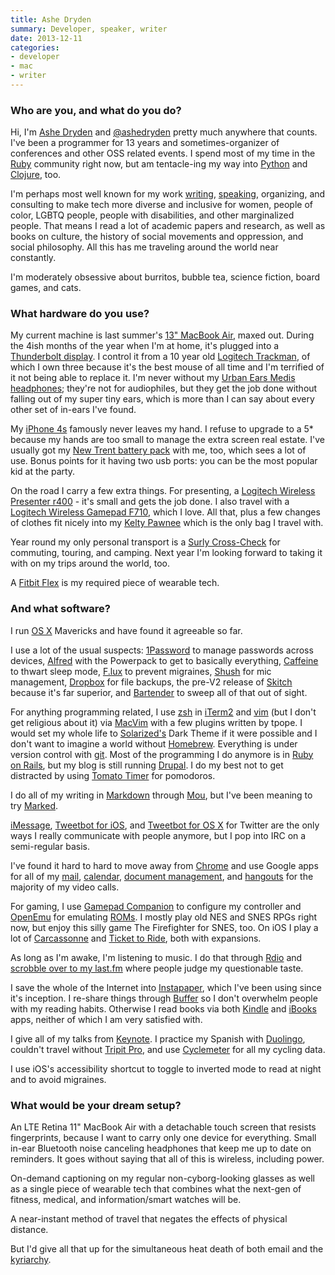 ```yaml
---
title: Ashe Dryden
summary: Developer, speaker, writer
date: 2013-12-11
categories:
- developer
- mac
- writer
---
```


### Who are you, and what do you do?

Hi, I'm [Ashe Dryden](http://ashedryden.com "Ashe's website.") and [@ashedryden](https://twitter.com/ashedryden "Ashe's Twitter account.") pretty much anywhere that counts. I've been a programmer for 13 years and sometimes-organizer of conferences and other OSS related events. I spend most of my time in the [Ruby][] community right now, but am tentacle-ing my way into [Python][] and [Clojure][], too. 

I'm perhaps most well known for my work [writing](https://leanpub.com/the-diverse-team/ "Ashe's book on diverse teams."), [speaking](http://ashedryden.com/speaking/ "Ashe's speaking engagements."), organizing, and consulting to make tech more diverse and inclusive for women, people of color, LGBTQ people, people with disabilities, and other marginalized people. That means I read a lot of academic papers and research, as well as books on culture, the history of social movements and oppression, and social philosophy. All this has me traveling around the world near constantly.

I'm moderately obsessive about burritos, bubble tea, science fiction, board games, and cats.

### What hardware do you use?

My current machine is last summer's [13" MacBook Air][macbook-air], maxed out. During the 4ish months of the year when I'm at home, it's plugged into a [Thunderbolt display][thunderbolt-display]. I control it from a 10 year old [Logitech Trackman][trackman-marble], of which I own three because it's the best mouse of all time and I'm terrified of it not being able to replace it. I'm never without my [Urban Ears Medis headphones][medis]; they're not for audiophiles, but they get the job done without falling out of my super tiny ears, which is more than I can say about every other set of in-ears I've found.

My [iPhone 4s][iphone-4s] famously never leaves my hand. I refuse to upgrade to a 5* because my hands are too small to manage the extra screen real estate. I've usually got my [New Trent battery pack][icarrier] with me, too, which sees a lot of use. Bonus points for it having two usb ports: you can be the most popular kid at the party.

On the road I carry a few extra things. For presenting, a [Logitech Wireless Presenter r400][wireless-presenter-r400] - it's small and gets the job done.  I also travel with a [Logitech Wireless Gamepad F710][f710], which I love. All that, plus a few changes of clothes fit nicely into my [Kelty Pawnee][womens-pawnee-35] which is the only bag I travel with.

Year round my only personal transport is a [Surly Cross-Check][cross-check] for commuting, touring, and camping. Next year I'm looking forward to taking it with on my trips around the world, too.

A [Fitbit Flex][flex] is my required piece of wearable tech.

### And what software?

I run [OS X][macos] Mavericks and have found it agreeable so far.

I use a lot of the usual suspects: [1Password][] to manage passwords across devices, [Alfred][] with the Powerpack to get to basically everything, [Caffeine][] to thwart sleep mode, [F.lux][] to prevent migraines, [Shush][] for mic management, [Dropbox][] for file backups, the pre-V2 release of [Skitch][] because it's far superior, and [Bartender][] to sweep all of that out of sight.

For anything programming related, I use [zsh][] in [iTerm2][] and [vim][] (but I don't get religious about it) via [MacVim][] with a few plugins written by tpope. I would set my whole life to [Solarized's][solarized] Dark Theme if it were possible and I don't want to imagine a world without [Homebrew][]. Everything is under version control with [git][]. Most of the programming I do anymore is in [Ruby on Rails][rails], but my blog is still running [Drupal][]. I do my best not to get distracted by using [Tomato Timer][tomatotimer] for pomodoros.

I do all of my writing in [Markdown][] through [Mou][], but I've been meaning to try [Marked][].

[iMessage][], [Tweetbot for iOS][tweetbot-ios], and [Tweetbot for OS X][tweetbot] for Twitter are the only ways I really communicate with people anymore, but I pop into IRC on a semi-regular basis.

I've found it hard to hard to move away from [Chrome][] and use Google apps for all of my [mail][gmail], [calendar][google-calendar], [document management][google-docs], and [hangouts][google-hangouts] for the majority of my video calls.

For gaming, I use [Gamepad Companion][gamepad-companion] to configure my controller and [OpenEmu][] for emulating [ROMs](https://archive.org/details/messmame "A collection of ROMs for MAME and MESS on Archive.org."). I mostly play old NES and SNES RPGs right now, but enjoy this silly game The Firefighter for SNES, too. On iOS I play a lot of [Carcassonne][carcassonne-ios] and [Ticket to Ride][ticket-to-ride-ios], both with expansions.

As long as I'm awake, I'm listening to music. I do that through [Rdio][] and [scrobble over to my last.fm](http://www.last.fm/user/simplycontent "Ashe's Last.fm account.") where people judge my questionable taste.

I save the whole of the Internet into [Instapaper][], which I've been using since it's inception. I re-share things through [Buffer][] so I don't overwhelm people with my reading habits. Otherwise I read books via both [Kindle][kindle-ios] and [iBooks][ibooks-ios] apps, neither of which I am very satisfied with.

I give all of my talks from [Keynote][]. I practice my Spanish with [Duolingo][duolingo-ios], couldn't travel without [Tripit Pro][tripit], and use [Cyclemeter][cyclemeter-gps-ios] for all my cycling data.

I use iOS's accessibility shortcut to toggle to inverted mode to read at night and to avoid migraines.

### What would be your dream setup?

An LTE Retina 11" MacBook Air with a detachable touch screen that resists fingerprints, because I want to carry only one device for everything. Small in-ear Bluetooth noise canceling headphones that keep me up to date on reminders. It goes without saying that all of this is wireless, including power.

On-demand captioning on my regular non-cyborg-looking glasses as well as a single piece of wearable tech that combines what the next-gen of fitness, medical, and information/smart watches will be.

A near-instant method of travel that negates the effects of physical distance.

But I'd give all that up for the simultaneous heat death of both email and the [kyriarchy](http://en.wikipedia.org/wiki/Kyriarchy "The Wikipedia entry for Kyriarchy.").

[1password]: https://1password.com "Password management software for Mac OS X."
[alfred]: https://www.alfredapp.com/ "A launcher app for the Mac."
[bartender]: https://www.macbartender.com/ "A Mac tool for organising menu bar apps."
[buffer]: https://buffer.com/ "A tool for sharing across multiple social networks."
[caffeine]: https://www.lightheadsw.com/caffeine/ "A Mac menubar application to keep your computer awake."
[carcassonne-ios]: https://carcassonneapp.com/ "A tile game."
[chrome]: https://www.google.com/intl/en/chrome/ "A WebKit-based browser, where each tab runs in its own thread."
[clojure]: https://en.wikipedia.org/wiki/Clojure "A dynamic programming language using the Java Virtual Machine."
[cross-check]: https://surlybikes.com/bikes/cross_check "A bicycle."
[cyclemeter-gps-ios]: https://apps.apple.com/us/app/cyclemeter-gps-cycling-running/id330595774 "A biking activity tracking app."
[dropbox]: https://www.dropbox.com/ "Online syncing and storage."
[drupal]: https://www.drupal.org/ "An open-source content management system."
[duolingo-ios]: https://apps.apple.com/app/duolingo-learn-spanish-french/id570060128 "An app for learning languages."
[f.lux]: https://justgetflux.com/ "A tool to make the colour of your screen adapt to the current time of day."
[f710]: http://web.archive.org/web/20180512162145/https://www.logitechg.com/en-us/product/f710-wireless-gamepad "A wireless game controller."
[flex]: http://web.archive.org/web/20170726112056/http://www.fitbit.com:80/Flex "A wearable activity tracker."
[gamepad-companion]: https://apps.apple.com/us/app/gamepad-companion/id428799479 "Software for configuring a gaming device to work with any application."
[git]: https://git-scm.com/ "A version control system."
[gmail]: https://mail.google.com/mail/u/0/ "Web-based email."
[google-calendar]: https://en.wikipedia.org/wiki/Google_Calendar "A web-based calendar client."
[google-docs]: https://en.wikipedia.org/wiki/Google_Docs "A web-based office suite."
[google-hangouts]: https://mail.google.com/chat "A voice, video and text chat service."
[homebrew]: https://brew.sh/ "Command-line package manager for Mac OS X."
[ibooks-ios]: https://apps.apple.com/us/app/ibooks/id364709193 "A book reader for iOS."
[icarrier]: http://web.archive.org/web/20190506110451/https://www.amazon.com/New-Trent-iCarrier-Smartphones-Micro-USB/dp/B003ZBZ64Q "An external battery for devices."
[imessage]: https://en.wikipedia.org/wiki/IMessage "A messaging platform."
[instapaper]: http://web.archive.org/web/20221226091924/https://www.instapaper.com/ "A web tool for saving pages to read later."
[iphone-4s]: https://en.wikipedia.org/wiki/IPhone_4S "A smartphone."
[iterm2]: https://iterm2.com/ "An alternative terminal application for Mac OS X."
[keynote]: https://www.apple.com/keynote/ "Presentation software for the Mac."
[kindle-ios]: https://apps.apple.com/gb/app/kindle/id302584613 "An iPhone app for accessing Kindle content from Amazon."
[macbook-air]: https://www.apple.com/macbook-air/ "A very thin laptop."
[macos]: https://en.wikipedia.org/wiki/MacOS "An operating system for Mac hardware."
[macvim]: https://github.com/macvim-dev/macvim "A Mac GUI port of vim."
[markdown]: https://daringfireball.net/projects/markdown/ "An email-like format for marking up text."
[marked]: https://marked2app.com/ "A Markdown preview tool for Mac text editors."
[medis]: https://www.urbanears.com/notfound.html "In-ear headphones."
[mou]: http://web.archive.org/web/20220625222050/http://25.io/mou/ "A Markdown text editor for the Mac."
[openemu]: https://github.com/OpenEmu/OpenEmu "A game emulation framework."
[python]: https://www.python.org/ "An interpreted scripting language."
[rails]: https://rubyonrails.org/ "A Ruby-based web framework."
[rdio]: http://web.archive.org/web/20151209115835/http://www.rdio.com:80/home/en-us/ "A music streaming service."
[ruby]: https://www.ruby-lang.org/en/ "An interpreted scripting language."
[shush]: https://apps.apple.com/us/app/shush-microphone-manager/id496437906 "A Mac app for controlling the microphone."
[skitch]: https://evernote.com/products/skitch "An always-on image editor for the Mac."
[solarized]: https://ethanschoonover.com/solarized/ "A colour theme for text editors."
[thunderbolt-display]: https://www.apple.com/displays/ "A Thunderbolt-powered monitor."
[ticket-to-ride-ios]: https://apps.apple.com/us/app/ticket-to-ride/id432504470 "A board game."
[tomatotimer]: https://www.toptal.com/project-managers/tomato-timer/ "A web-based Pomodoro timer."
[trackman-marble]: https://www.logitech.com/en-us/product/trackman-marble.html "A trackball."
[tripit]: https://www.tripit.com/web "A travel planning web service."
[tweetbot-ios]: https://tapbots.com/tweetbot/ "A Twitter client for iOS."
[tweetbot]: https://tapbots.com/tweetbot/mac/ "A Twitter client for the Mac."
[vim]: https://www.vim.org/ "A command-line text editor."
[wireless-presenter-r400]: https://www.logitech.com/en-us/product/wireless-presenter-r400.html "A wireless presenter device."
[womens-pawnee-35]: http://web.archive.org/web/20221204032045/https://www.amazon.com/Kelty-Womens-35-Liter-Backpack-Malachite/dp/B009R69FYK/ "A big backpack."
[zsh]: https://www.zsh.org/ "An interactive shell and scripting language."
